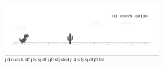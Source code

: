 ![image](https://github.com/sudimuk2017/qwaszx/blob/main/dino.gif)
j
d
n     cn   k  ldf    j  lk    sj    df   j    jfl     sfj     skld     jl     d  s    fj     sj    dl     jfl    fsl

